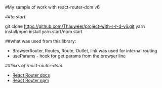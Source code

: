 #My sample of work with react-router-dom v6

##_to start:_

git clone https://github.com/Thauweer/project-with-r-r-d-v6.git
yarn install/npm install
yarn start/npm start

##what was used from this library:

- BrowserRouter, Routes, Route, Outlet, link was used for internal routing
- useParams - hook for get params from the browser line

##_links of react-router-dom:_

- [React Router docs](https://reactrouter.com/) 
- [React Router npm](https://www.npmjs.com/package/react-router-dom)